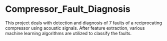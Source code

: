 # Compressor_Fault_Diagnosis
This project deals with detection and diagnosis of 7 faults of a reciprocating compressor using acoustic signals. After feature extraction, various machine learning algorithms are utilized to classify the faults.
